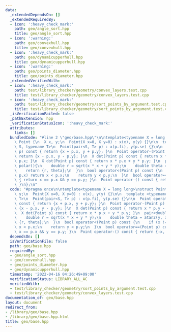 ```yaml
---
data:
  _extendedDependsOn: []
  _extendedRequiredBy:
  - icon: ':heavy_check_mark:'
    path: geo/angle_sort.hpp
    title: geo/angle_sort.hpp
  - icon: ':warning:'
    path: geo/convexhull.hpp
    title: geo/convexhull.hpp
  - icon: ':heavy_check_mark:'
    path: geo/dynamicupperhull.hpp
    title: geo/dynamicupperhull.hpp
  - icon: ':warning:'
    path: geo/points_diameter.hpp
    title: geo/points_diameter.hpp
  _extendedVerifiedWith:
  - icon: ':heavy_check_mark:'
    path: test/library_checker/geometry/convex_layers.test.cpp
    title: test/library_checker/geometry/convex_layers.test.cpp
  - icon: ':heavy_check_mark:'
    path: test/library_checker/geometry/sort_points_by_argument.test.cpp
    title: test/library_checker/geometry/sort_points_by_argument.test.cpp
  _isVerificationFailed: false
  _pathExtension: hpp
  _verificationStatusIcon: ':heavy_check_mark:'
  attributes:
    links: []
  bundledCode: "#line 2 \"geo/base.hpp\"\n\ntemplate<typename X = long long>\nstruct\
    \ Point {\n  X x, y;\n  Point(X x=0, X y=0) : x(x), y(y) {}\n\n  template <typename\
    \ S, typename T>\n  Point(pair<S, T> p) : x(p.fi), y(p.se) {}\n\n  Point operator+(Point\
    \ p) const { return {x + p.x, y + p.y}; }\n  Point operator-(Point p) const {\
    \ return {x - p.x, y - p.y}; }\n  X det(Point p) const { return x * p.y - y *\
    \ p.x; }\n  X dot(Point p) const { return x * p.x + y * p.y; }\n  pair<double,double>\
    \ polar(){\n    double r = sqrt(x * x + y * y);\n    double theta = atan2(y, x);\n\
    \    return {r, theta};\n  }\n  bool operator<(Point p) const {\n    if (x !=\
    \ p.x) return x < p.x;\n    return y < p.y;\n  }\n  bool operator==(Point p) const\
    \ { return x == p.x && y == p.y; }\n  Point operator-() const { return {-x, -y};\
    \ }\n};\n"
  code: "#pragma once\n\ntemplate<typename X = long long>\nstruct Point {\n  X x,\
    \ y;\n  Point(X x=0, X y=0) : x(x), y(y) {}\n\n  template <typename S, typename\
    \ T>\n  Point(pair<S, T> p) : x(p.fi), y(p.se) {}\n\n  Point operator+(Point p)\
    \ const { return {x + p.x, y + p.y}; }\n  Point operator-(Point p) const { return\
    \ {x - p.x, y - p.y}; }\n  X det(Point p) const { return x * p.y - y * p.x; }\n\
    \  X dot(Point p) const { return x * p.x + y * p.y; }\n  pair<double,double> polar(){\n\
    \    double r = sqrt(x * x + y * y);\n    double theta = atan2(y, x);\n    return\
    \ {r, theta};\n  }\n  bool operator<(Point p) const {\n    if (x != p.x) return\
    \ x < p.x;\n    return y < p.y;\n  }\n  bool operator==(Point p) const { return\
    \ x == p.x && y == p.y; }\n  Point operator-() const { return {-x, -y}; }\n};\n"
  dependsOn: []
  isVerificationFile: false
  path: geo/base.hpp
  requiredBy:
  - geo/angle_sort.hpp
  - geo/convexhull.hpp
  - geo/points_diameter.hpp
  - geo/dynamicupperhull.hpp
  timestamp: '2022-04-16 04:26:49+09:00'
  verificationStatus: LIBRARY_ALL_AC
  verifiedWith:
  - test/library_checker/geometry/sort_points_by_argument.test.cpp
  - test/library_checker/geometry/convex_layers.test.cpp
documentation_of: geo/base.hpp
layout: document
redirect_from:
- /library/geo/base.hpp
- /library/geo/base.hpp.html
title: geo/base.hpp
---
```

